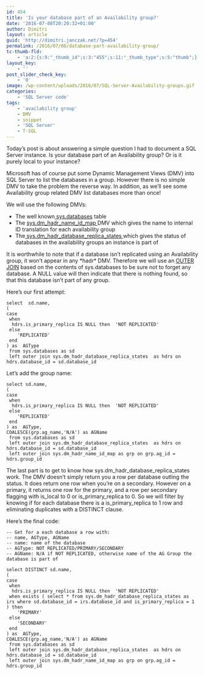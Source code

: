```yaml
---
id: 454
title: 'Is your database part of an Availability group?'
date: '2016-07-08T20:20:32+01:00'
author: Dimitri
layout: article
guid: 'http://dimitri.janczak.net/?p=454'
permalink: /2016/07/08/database-part-availability-group/
tc-thumb-fld:
    - 'a:2:{s:9:"_thumb_id";s:3:"455";s:11:"_thumb_type";s:5:"thumb";}'
layout_key:
    - ''
post_slider_check_key:
    - '0'
image: /wp-content/uploads/2016/07/SQL-Server-Availability-groups.gif
categories:
    - 'SQL Server code'
tags:
    - 'availability group'
    - DMV
    - snippet
    - 'SQL Server'
    - T-SQL
---
```


Today’s post is about answering a simple question I had to document a SQL Server instance. Is your database part of an Availability group? Or is it purely local to your instance?

Microsoft has of course put some Dynamic Management Views (DMV) into SQL Server to list the databases in a group. However there is no simple DMV to take the problem the reverse way. In addition, as we’ll see some Availability group related DMV list databases more than once!

We will use the following DMVs:

- The well known[ sys.databases](https://msdn.microsoft.com/en-us/library/ms178534.aspx) table
- The [sys.dm\_hadr\_name\_id\_map ](https://msdn.microsoft.com/en-us/library/hh710079.aspx)DMV which gives the name to internal ID translation for each availability group
- The[ sys.dm\_hadr\_database\_replica\_states ](https://msdn.microsoft.com/en-us/library/ff877972.aspx)which gives the status of databases in the availability groups an instance is part of

It is worthwhile to note that if a database isn’t replicated using an Availability group, it won’t appear in any \*hadr\* DMV. Therefore we will use an [OUTER JOIN](http://stackoverflow.com/questions/38549/difference-between-inner-and-outer-joins) based on the contents of sys.databases to be sure not to forget any database. A NULL value will then indicate that there is nothing found, so that this database isn’t part of any group.

Here’s our first attempt:

```
select  sd.name, 
(
case 
 when
  hdrs.is_primary_replica IS NULL then  'NOT REPLICATED'
 else
    'REPLICATED'
 end
) as  AGType
 from sys.databases as sd
 left outer join sys.dm_hadr_database_replica_states  as hdrs on hdrs.database_id = sd.database_id
```

Let’s add the group name:

```
select sd.name, 
(
case 
 when
  hdrs.is_primary_replica IS NULL then  'NOT REPLICATED'
 else
    'REPLICATED'
 end
) as  AGType,
COALESCE(grp.ag_name,'N/A') as AGName
 from sys.databases as sd
 left outer join sys.dm_hadr_database_replica_states  as hdrs on hdrs.database_id = sd.database_id
 left outer join sys.dm_hadr_name_id_map as grp on grp.ag_id = hdrs.group_id
```

The last part is to get to know how sys.dm\_hadr\_database\_replica\_states work. The DMV doesn’t simply return you a row per database outling the status. It does return one row when you’re on a secondary. However on a primary, it returns one row for the primary, and a row per secondary flagging with is\_local to 0 or is\_primary\_replica to 0. So we will filter by knowing if for each database there is a is\_primary\_replica to 1 row and eliminating duplicates with a DISTINCT clause.

Here’s the final code:

```
-- Get for a each database a row with:
-- name, AGType, AGName
-- name: name of the database
-- AGType: NOT REPLICATED/PRIMARY/SECONDARY
-- AGName: N/A if NOT REPLICATED, otherwise name of the AG Group the database is part of

select DISTINCT sd.name, 
(
case 
 when
  hdrs.is_primary_replica IS NULL then  'NOT REPLICATED'
 when exists ( select * from sys.dm_hadr_database_replica_states as irs where sd.database_id = irs.database_id and is_primary_replica = 1 ) then
	'PRIMARY'
 else
    'SECONDARY'
 end
) as  AGType,
COALESCE(grp.ag_name,'N/A') as AGName
 from sys.databases as sd
 left outer join sys.dm_hadr_database_replica_states  as hdrs on hdrs.database_id = sd.database_id
 left outer join sys.dm_hadr_name_id_map as grp on grp.ag_id = hdrs.group_id

```
